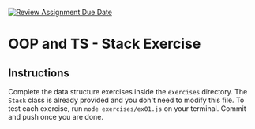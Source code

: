 [![Review Assignment Due Date](https://classroom.github.com/assets/deadline-readme-button-22041afd0340ce965d47ae6ef1cefeee28c7c493a6346c4f15d667ab976d596c.svg)](https://classroom.github.com/a/Ixf_0ajx)
# OOP and TS - Stack Exercise

## Instructions

Complete the data structure exercises inside the `exercises` directory. The `Stack` class is already provided and you don't need to modify this file. To test each exercise, run `node exercises/ex01.js` on your terminal. Commit and push once you are done.